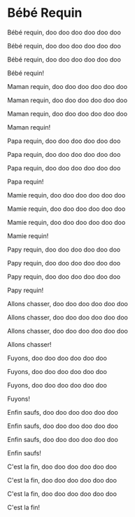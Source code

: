 # Bébé Requin

Bébé requin, doo doo doo doo doo doo

Bébé requin, doo doo doo doo doo doo

Bébé requin, doo doo doo doo doo doo

Bébé requin!

Maman requin, doo doo doo doo doo doo

Maman requin, doo doo doo doo doo doo

Maman requin, doo doo doo doo doo doo

Maman requin!

Papa requin, doo doo doo doo doo doo

Papa requin, doo doo doo doo doo doo

Papa requin, doo doo doo doo doo doo

Papa requin!

Mamie requin, doo doo doo doo doo doo

Mamie requin, doo doo doo doo doo doo

Mamie requin, doo doo doo doo doo doo

Mamie requin!

Papy requin, doo doo doo doo doo doo

Papy requin, doo doo doo doo doo doo

Papy requin, doo doo doo doo doo doo

Papy requin!

Allons chasser, doo doo doo doo doo doo

Allons chasser, doo doo doo doo doo doo

Allons chasser, doo doo doo doo doo doo

Allons chasser!

Fuyons, doo doo doo doo doo doo

Fuyons, doo doo doo doo doo doo

Fuyons, doo doo doo doo doo doo

Fuyons!

Enfin saufs, doo doo doo doo doo doo

Enfin saufs, doo doo doo doo doo doo

Enfin saufs, doo doo doo doo doo doo

Enfin saufs!

C'est la fin, doo doo doo doo doo doo

C'est la fin, doo doo doo doo doo doo

C'est la fin, doo doo doo doo doo doo

C'est la fin!
